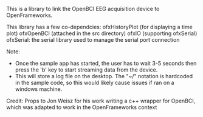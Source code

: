 This is a library to link the OpenBCI EEG acquisition device to OpenFrameworks. 

This library has a few co-dependcies:
ofxHistoryPlot (for displaying a time plot)
ofxOpenBCI (attached in the src directory)
ofxIO (supporting ofxSerial)
ofxSerial: the serial library used to manage the serial port connection

Note: 
+ Once the sample app has started, the user has to wait 3-5 seconds then press the 'b' key to start streaming data from the device.
+ This will store a log file on the desktop. The "~/" notation is hardcoded in the sample code, so this would likely cause issues if ran on a windows machine.

Credit: 
Props to Jon Weisz for his work writing a c++ wrapper for OpenBCI, which was adapted to work in the OpenFrameworks context 
